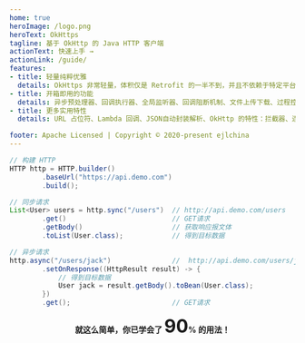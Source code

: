 ```yaml
---
home: true
heroImage: /logo.png
heroText: OkHttps
tagline: 基于 OkHttp 的 Java HTTP 客户端
actionText: 快速上手 →
actionLink: /guide/
features:
- title: 轻量纯粹优雅
  details: OkHttps 非常轻量，体积仅是 Retrofit 的一半不到，并且不依赖于特定平台，API 语义简洁舒适。
- title: 开箱即用的功能
  details: 异步预处理器、回调执行器、全局监听器、回调阻断机制、文件上传下载、过程控制、进度监听。
- title: 更多实用特性
  details: URL 占位符、Lambda 回调、JSON自动封装解析、OkHttp 的特性：拦截器、连接池、CookieJar 等。

footer: Apache Licensed | Copyright © 2020-present ejlchina
---
```


<!-- <CodeSwitcher :languages="{java:'Java',kotlin:'Kotlin'}" name="java">
<template v-slot:java> -->

```java
// 构建 HTTP
HTTP http = HTTP.builder()
        .baseUrl("https://api.demo.com")
        .build();

// 同步请求
List<User> users = http.sync("/users")  // http://api.demo.com/users
        .get()                          // GET请求
        .getBody()                      // 获取响应报文体
        .toList(User.class);            // 得到目标数据

// 异步请求
http.async("/users/jack")               //  http://api.demo.com/users/jack
        .setOnResponse((HttpResult result) -> {
            // 得到目标数据
            User jack = result.getBody().toBean(User.class);
        })
        .get();                         // GET请求
```

<!-- </template>
<template v-slot:kotlin>

```java
// 构建 HTTP
HTTP http = HTTP.builder()
        .baseUrl("https://api.demo.com")
        .build();

// 同步请求
List<User> users = http.sync("/users")  // http://api.demo.com/users
        .get()                          // GET请求
        .getBody()                      // 获取响应报文体
        .toList(User.class);            // 得到目标数据

// 异步请求
http.async("/users/jack")               //  http://api.demo.com/users/jack
        .setOnResponse((HttpResult result) -> {
            // 得到目标数据
            User jack = result.getBody().toBean(User.class);
        })
        .get();                         // GET请求
```

</template>
</CodeSwitcher> -->

**<center>就这么简单，你已学会了 <font size=6>90</font>% 的用法！</center>**
